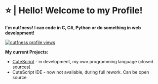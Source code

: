 # ⭐ | Hello! Welcome to my Profile!
**I'm cut1ness!**
**I can code in C, C#, Python or do something in web development!**

[![cut1ness profile views](https://u8views.com/api/v1/github/profiles/85021404/views/day-week-month-total-count.svg)](https://u8views.com/github/cut1ness)

**My current Projects:**
- [CuteScript](https://cutescript.fwh.is/) - in development, my own programming language (closed sources)
- CuteScript IDE - now not available, during full rework. Can be open source
